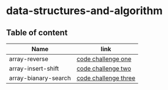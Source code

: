# data-structures-and-algorithm

## Table of content 

|  Name                  |  link                                                                                                       |
|------------------------|-------------------------------------------------------------------------------------------------------------|
|  array-reverse         |  [code challenge one](https://github.com/Amara002/data-structures-and-algorithm/tree/array-reverse)         |
|  array-insert-shift    |  [code challenge two](https://github.com/Amara002/data-structures-and-algorithm/tree/array-insert-shift)    |
|  array-bianary-search  |  [code challenge three](https://github.com/Amara002/data-structures-and-algorithm/tree/array-binary-search) |
